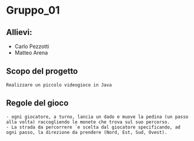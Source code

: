 # Gruppo_01
## Allievi:
- Carlo Pezzotti
- Matteo Arena

## Scopo del progetto
    Realizzare un piccolo videogioco in Java 
## Regole del gioco 
    - ogni giocatore, a turno, lancia un dado e muove la pedina (un passo alla volta) raccogliendo le monete che trova sul suo percorso.
    - La strada da percorrere `e scelta dal giocatore specificando, ad ogni passo, la direzione da prendere (Nord, Est, Sud, Ovest).



 
